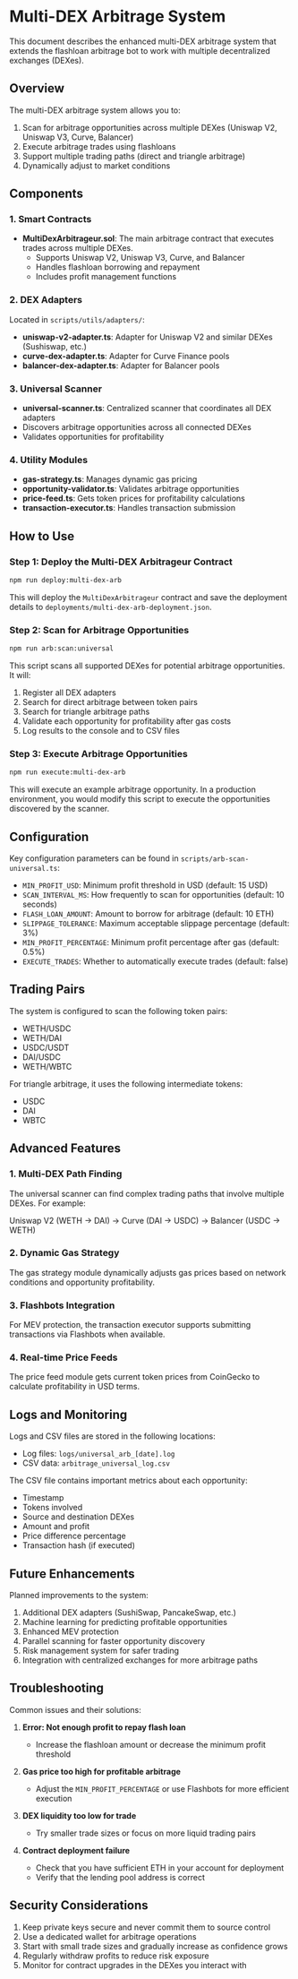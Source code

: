 # Multi-DEX Arbitrage System

This document describes the enhanced multi-DEX arbitrage system that extends the flashloan arbitrage bot to work with multiple decentralized exchanges (DEXes).

## Overview

The multi-DEX arbitrage system allows you to:

1. Scan for arbitrage opportunities across multiple DEXes (Uniswap V2, Uniswap V3, Curve, Balancer)
2. Execute arbitrage trades using flashloans
3. Support multiple trading paths (direct and triangle arbitrage)
4. Dynamically adjust to market conditions

## Components

### 1. Smart Contracts

- **MultiDexArbitrageur.sol**: The main arbitrage contract that executes trades across multiple DEXes.
  - Supports Uniswap V2, Uniswap V3, Curve, and Balancer
  - Handles flashloan borrowing and repayment
  - Includes profit management functions

### 2. DEX Adapters

Located in `scripts/utils/adapters/`:

- **uniswap-v2-adapter.ts**: Adapter for Uniswap V2 and similar DEXes (Sushiswap, etc.)
- **curve-dex-adapter.ts**: Adapter for Curve Finance pools
- **balancer-dex-adapter.ts**: Adapter for Balancer pools

### 3. Universal Scanner

- **universal-scanner.ts**: Centralized scanner that coordinates all DEX adapters
- Discovers arbitrage opportunities across all connected DEXes
- Validates opportunities for profitability

### 4. Utility Modules

- **gas-strategy.ts**: Manages dynamic gas pricing
- **opportunity-validator.ts**: Validates arbitrage opportunities
- **price-feed.ts**: Gets token prices for profitability calculations
- **transaction-executor.ts**: Handles transaction submission

## How to Use

### Step 1: Deploy the Multi-DEX Arbitrageur Contract

```bash
npm run deploy:multi-dex-arb
```

This will deploy the `MultiDexArbitrageur` contract and save the deployment details to `deployments/multi-dex-arb-deployment.json`.

### Step 2: Scan for Arbitrage Opportunities

```bash
npm run arb:scan:universal
```

This script scans all supported DEXes for potential arbitrage opportunities. It will:

1. Register all DEX adapters
2. Search for direct arbitrage between token pairs
3. Search for triangle arbitrage paths
4. Validate each opportunity for profitability after gas costs
5. Log results to the console and to CSV files

### Step 3: Execute Arbitrage Opportunities

```bash
npm run execute:multi-dex-arb
```

This will execute an example arbitrage opportunity. In a production environment, you would modify this script to execute the opportunities discovered by the scanner.

## Configuration

Key configuration parameters can be found in `scripts/arb-scan-universal.ts`:

- `MIN_PROFIT_USD`: Minimum profit threshold in USD (default: 15 USD)
- `SCAN_INTERVAL_MS`: How frequently to scan for opportunities (default: 10 seconds)
- `FLASH_LOAN_AMOUNT`: Amount to borrow for arbitrage (default: 10 ETH)
- `SLIPPAGE_TOLERANCE`: Maximum acceptable slippage percentage (default: 3%)
- `MIN_PROFIT_PERCENTAGE`: Minimum profit percentage after gas (default: 0.5%)
- `EXECUTE_TRADES`: Whether to automatically execute trades (default: false)

## Trading Pairs

The system is configured to scan the following token pairs:

- WETH/USDC
- WETH/DAI
- USDC/USDT
- DAI/USDC
- WETH/WBTC

For triangle arbitrage, it uses the following intermediate tokens:

- USDC
- DAI
- WBTC

## Advanced Features

### 1. Multi-DEX Path Finding

The universal scanner can find complex trading paths that involve multiple DEXes. For example:

Uniswap V2 (WETH → DAI) → Curve (DAI → USDC) → Balancer (USDC → WETH)

### 2. Dynamic Gas Strategy

The gas strategy module dynamically adjusts gas prices based on network conditions and opportunity profitability.

### 3. Flashbots Integration

For MEV protection, the transaction executor supports submitting transactions via Flashbots when available.

### 4. Real-time Price Feeds

The price feed module gets current token prices from CoinGecko to calculate profitability in USD terms.

## Logs and Monitoring

Logs and CSV files are stored in the following locations:

- Log files: `logs/universal_arb_[date].log`
- CSV data: `arbitrage_universal_log.csv`

The CSV file contains important metrics about each opportunity:
- Timestamp
- Tokens involved
- Source and destination DEXes
- Amount and profit
- Price difference percentage
- Transaction hash (if executed)

## Future Enhancements

Planned improvements to the system:

1. Additional DEX adapters (SushiSwap, PancakeSwap, etc.)
2. Machine learning for predicting profitable opportunities
3. Enhanced MEV protection
4. Parallel scanning for faster opportunity discovery
5. Risk management system for safer trading
6. Integration with centralized exchanges for more arbitrage paths

## Troubleshooting

Common issues and their solutions:

1. **Error: Not enough profit to repay flash loan**
   - Increase the flashloan amount or decrease the minimum profit threshold
   
2. **Gas price too high for profitable arbitrage**
   - Adjust the `MIN_PROFIT_PERCENTAGE` or use Flashbots for more efficient execution
   
3. **DEX liquidity too low for trade**
   - Try smaller trade sizes or focus on more liquid trading pairs

4. **Contract deployment failure**
   - Check that you have sufficient ETH in your account for deployment
   - Verify that the lending pool address is correct

## Security Considerations

1. Keep private keys secure and never commit them to source control
2. Use a dedicated wallet for arbitrage operations
3. Start with small trade sizes and gradually increase as confidence grows
4. Regularly withdraw profits to reduce risk exposure
5. Monitor for contract upgrades in the DEXes you interact with
